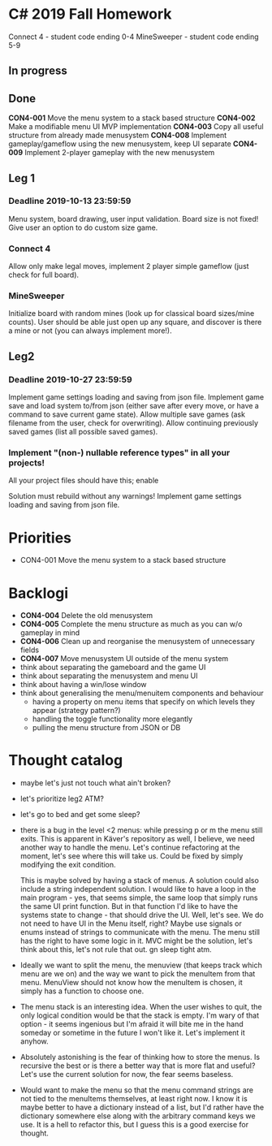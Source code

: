 # C# 2019 Fall Homework

Connect 4  - student code ending 0-4
MineSweeper - student code ending 5-9

## In progress

## Done
**CON4-001** Move the menu system to a stack based structure
**CON4-002** Make a modifiable menu UI MVP implementation
**CON4-003** Copy all useful structure from already made menusystem
**CON4-008** Implement gameplay/gameflow using the new menusystem, keep UI separate
**CON4-009** Implement 2-player gameplay with the new menusystem

## Leg 1
### Deadline 2019-10-13 23:59:59

Menu system, board drawing, user input validation.
Board size is not fixed! Give user an option to do custom size game.

### Connect 4
Allow only make legal moves, implement 2 player simple gameflow (just check for full board).

### MineSweeper
Initialize board with random mines (look up for classical board sizes/mine counts).
User should be able just open up any square, and discover is there a mine or not (you can always implement more!).

## Leg2
### Deadline 2019-10-27 23:59:59

Implement game settings loading and saving from json file.
Implement game save and load system to/from json (either save after every move, or have a command to save current game state).
Allow multiple save games (ask filename from the user, check for overwriting).
Allow continuing previously saved games (list all possible saved games).

### Implement "(non-) nullable reference types" in all your projects!

All your project files should have this;
    <PropertyGroup>
        <Nullable>enable</Nullable>
    </PropertyGroup>

Solution must rebuild without any warnings!
Implement game settings loading and saving from json file.

# Priorities

- CON4-001 Move the menu system to a stack based structure

# Backlogi
- **CON4-004** Delete the old menusystem
- **CON4-005** Complete the menu structure as much as you can w/o gameplay in mind
- **CON4-006** Clean up and reorganise the menusystem of unnecessary fields
- **CON4-007** Move menusystem UI outside of the menu system
- think about separating the gameboard and the game UI
- think about separating the menusystem and menu UI 
- think about having a win/lose window
- think about generalising the menu/menuitem components and behaviour 
    - having a property on menu items that specify on which levels they appear (strategy pattern?)
    - handling the toggle functionality more elegantly
    - pulling the menu structure from JSON or DB

# Thought catalog
- maybe let's just not touch what ain't broken?
- let's prioritize leg2 ATM?
- let's go to bed and get some sleep?
- there is a bug in the level <2 menus: while pressing p or m the menu still exits. This is apparent
    in Käver's repository as well, I believe, we need another way to handle the menu. Let's continue refactoring
    at the moment, let's see where this will take us. Could be fixed by simply modifying the exit condition.
    
    This is maybe solved by having a stack of menus. A solution could also include a string independent solution.
    I would like to have a loop in the main program - yes, that seems simple, the same loop that simply runs the
    same UI print function. But in that function I'd like to have the systems state to change - that should drive 
    the UI. Well, let's see.
    We do not need to have UI in the Menu itself, right? Maybe use signals or enums instead of strings to communicate
    with the menu. The menu still has the right to have some logic in it. MVC might be the solution, let's think 
    about this, let's not rule that out. gn sleep tight atm. 
- Ideally we want to split the menu, the menuview (that keeps track which menu are we on) and the way we want
	to pick the menuItem from that menu. MenuView should not know how the menuItem is chosen, it simply 
	has a function to choose one.
- The menu stack is an interesting idea. When the user wishes to quit, the only logical condition would be that
	the stack is empty. I'm wary of that option - it seems ingenious but I'm afraid it will bite me in the 
	hand someday or sometime in the future I won't like it. Let's implement it anyhow.
- Absolutely astonishing is the fear of thinking how to store the menus. Is recursive the best or is there a better
	way that is more flat and useful? Let's use the current solution for now, the fear seems baseless.
- Would want to make the menu so that the menu command strings are not tied to the menuItems themselves, at least
	right now. I know it is maybe better to have a dictionary instead of a list, but I'd rather have the 
	dictionary somewhere else along with the arbitrary command keys we use. It is a hell to refactor this, but
	I guess this is a good exercise for thought.
